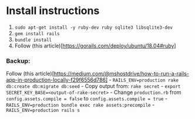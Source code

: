 # Install instructions

1. `sudo apt-get install -y ruby-dev ruby sqlite3 libsqlite3-dev`
2. `gem install rails`
3. `bundle install`
4.  Follow (this article)[https://gorails.com/deploy/ubuntu/18.04#ruby]

### Backup:
Follow (this article)[https://medium.com/@mshostdrive/how-to-run-a-rails-app-in-production-locally-f29f6556d786]
	- `RAILS_ENV=production rake db:create db:migrate db:seed`
	- Copy output from: `rake secret`
	- `export SECRET_KEY_BASE=<output-of-rake-secret>`
	- Change `production.rb` from `config.assets.compile = false` to `config.assets.compile = true`
	- `RAILS_ENV=production bundle exec rake assets:precompile`
	- `RAILS_ENV=production rails s`